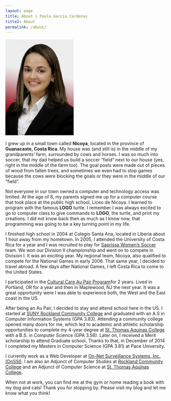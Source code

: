 ```yaml
---
layout: page
title: About | Paola Garcia Cardenas
title2: About
permalink: /about/
---
```


<div class="img-profile"><img src="../img/pg.jpg" caption="Paola Garcia Cardenas - Personal Website" /></div>

I grew up in a small town called **Nicoya**, located in the province of **Guanacaste, Costa Rica**. My house was (and still is) in the middle of my grandparents’ farm, surrounded by cows and horses. I was so much into soccer, that my dad helped us build a soccer “field” next to our house (yes, right in the middle of the farm too). The goal posts were made out of pieces of wood from fallen trees, and sometimes we even had to stop games because the cows were blocking the goals or they were in the middle of our “field”.

Not everyone in our town owned a computer and technology access was limited. At the age of 8, my parents signed me up for a computer course that took place at the public high school, Liceo de Nicoya. I learned to program with the famous **LOGO** turtle. I remember I was always excited to go to computer class to give commands to **LOGO**, the turtle, and print my creations. I did not know back then as much as I know now, that programming was going to be a key turning point in my life.

I finished high school in 2004 at Colegio Santa Ana, located in Liberia about 1 hour away from my hometown. In 2005, I attended the University of Costa Rica for a year and I was recruited to play for [Saprissa Women’s Soccer][Saprissa] team. We won our Division II championship and went on to compete in Division I. It was an exciting year. My regional team, Nicoya, also qualified to compete for the National Games in early 2006. That same year, I decided to travel abroad. A few days after National Games, I left Costa Rica to come to the United States.

I participated in the [Cultural Care Au Pair Program][AuPair]for 2 years. Lived in Portland, OR for a year and then in Maplewood, NJ the next year. It was a great opportunity were I was able to experience both, the West and the East coast in the US.

After being an Au Pair, I decided to stay and attend school here in the US. I started at [SUNY Rockland Community College][SUNY] and graduated with an A.S in Computer Information Systems (GPA 3.83). Attending a community college opened many doors for me, which led to academic and athletic scholarship opportunities to complete my 4-year degree at [St. Thomas Aquinas College][STAC] with a B.S. in Computer Science (GPA 3.56). Later on, I received a Merit scholarship to attend Graduate school. Thanks to that, in December of 2014 I completed my Masters in Computer Science (GPA 3.81) at Pace University.

I currently work as a Web Developer at [On-Net Surveillance Systems, Inc. (OnSSI)][OnSSI]. I am also an Adjunct of Computer Studies at [Rockland Community College][SUNY] and an Adjunct of Computer Science at [St. Thomas Aquinas College][STAC].

When not at work, you can find me at the gym or home reading a book with my dog and cats! Thank you for stopping by. Please visit my blog and let me know what you think!

[Saprissa]: 	http://www.saprissa.cr/
[AuPair]:		https://culturalcare.com/
[OnSSI]:		https://onssi.com
[SUNY]:			http://www.sunyrockland.edu/
[STAC]:			http://www.stac.edu/
